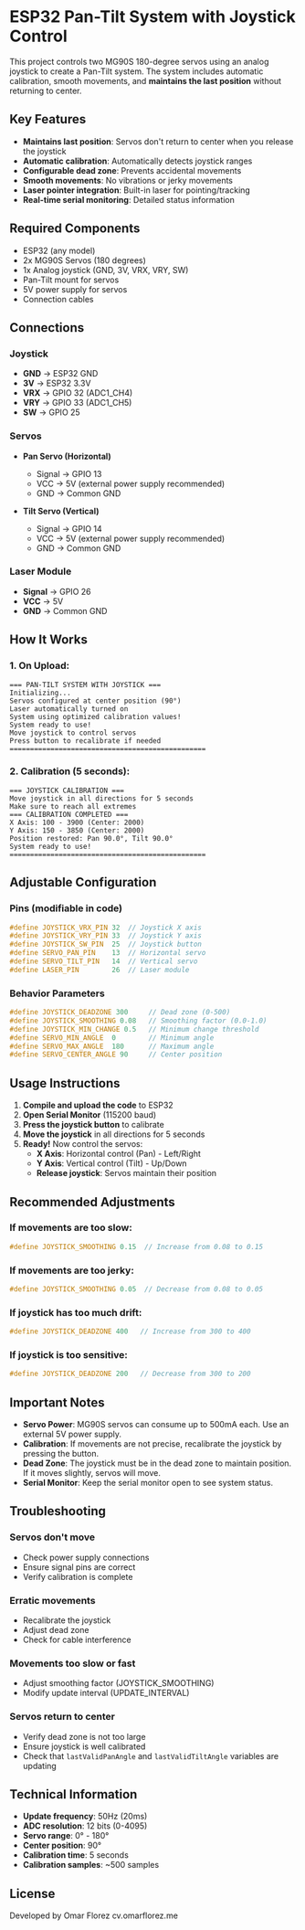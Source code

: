 # ESP32 Pan-Tilt System with Joystick Control

This project controls two MG90S 180-degree servos using an analog joystick to create a Pan-Tilt system. The system includes automatic calibration, smooth movements, and **maintains the last position** without returning to center.

## Key Features

- **Maintains last position**: Servos don't return to center when you release the joystick
- **Automatic calibration**: Automatically detects joystick ranges
- **Configurable dead zone**: Prevents accidental movements
- **Smooth movements**: No vibrations or jerky movements
- **Laser pointer integration**: Built-in laser for pointing/tracking
- **Real-time serial monitoring**: Detailed status information

## Required Components

- ESP32 (any model)
- 2x MG90S Servos (180 degrees)
- 1x Analog joystick (GND, 3V, VRX, VRY, SW)
- Pan-Tilt mount for servos
- 5V power supply for servos
- Connection cables

## Connections

### Joystick
- **GND** → ESP32 GND
- **3V** → ESP32 3.3V
- **VRX** → GPIO 32 (ADC1_CH4)
- **VRY** → GPIO 33 (ADC1_CH5)
- **SW** → GPIO 25

### Servos
- **Pan Servo (Horizontal)**
  - Signal → GPIO 13
  - VCC → 5V (external power supply recommended)
  - GND → Common GND

- **Tilt Servo (Vertical)**
  - Signal → GPIO 14
  - VCC → 5V (external power supply recommended)
  - GND → Common GND

### Laser Module
- **Signal** → GPIO 26
- **VCC** → 5V
- **GND** → Common GND

## How It Works

### 1. **On Upload:**
```
=== PAN-TILT SYSTEM WITH JOYSTICK ===
Initializing...
Servos configured at center position (90°)
Laser automatically turned on
System using optimized calibration values!
System ready to use!
Move joystick to control servos
Press button to recalibrate if needed
================================================
```

### 2. **Calibration (5 seconds):**
```
=== JOYSTICK CALIBRATION ===
Move joystick in all directions for 5 seconds
Make sure to reach all extremes
=== CALIBRATION COMPLETED ===
X Axis: 100 - 3900 (Center: 2000)
Y Axis: 150 - 3850 (Center: 2000)
Position restored: Pan 90.0°, Tilt 90.0°
System ready to use!
================================================
```

## Adjustable Configuration

### Pins (modifiable in code)
```cpp
#define JOYSTICK_VRX_PIN 32  // Joystick X axis
#define JOYSTICK_VRY_PIN 33  // Joystick Y axis
#define JOYSTICK_SW_PIN  25  // Joystick button
#define SERVO_PAN_PIN    13  // Horizontal servo
#define SERVO_TILT_PIN   14  // Vertical servo
#define LASER_PIN        26  // Laser module
```

### Behavior Parameters
```cpp
#define JOYSTICK_DEADZONE 300     // Dead zone (0-500)
#define JOYSTICK_SMOOTHING 0.08   // Smoothing factor (0.0-1.0)
#define JOYSTICK_MIN_CHANGE 0.5   // Minimum change threshold
#define SERVO_MIN_ANGLE  0        // Minimum angle
#define SERVO_MAX_ANGLE  180      // Maximum angle
#define SERVO_CENTER_ANGLE 90     // Center position
```

## Usage Instructions

1. **Compile and upload the code** to ESP32
2. **Open Serial Monitor** (115200 baud)
3. **Press the joystick button** to calibrate
4. **Move the joystick** in all directions for 5 seconds
5. **Ready!** Now control the servos:
   - **X Axis**: Horizontal control (Pan) - Left/Right
   - **Y Axis**: Vertical control (Tilt) - Up/Down
   - **Release joystick**: Servos maintain their position

## Recommended Adjustments

### If movements are too slow:
```cpp
#define JOYSTICK_SMOOTHING 0.15  // Increase from 0.08 to 0.15
```

### If movements are too jerky:
```cpp
#define JOYSTICK_SMOOTHING 0.05  // Decrease from 0.08 to 0.05
```

### If joystick has too much drift:
```cpp
#define JOYSTICK_DEADZONE 400   // Increase from 300 to 400
```

### If joystick is too sensitive:
```cpp
#define JOYSTICK_DEADZONE 200   // Decrease from 300 to 200
```

## Important Notes

- **Servo Power**: MG90S servos can consume up to 500mA each. Use an external 5V power supply.
- **Calibration**: If movements are not precise, recalibrate the joystick by pressing the button.
- **Dead Zone**: The joystick must be in the dead zone to maintain position. If it moves slightly, servos will move.
- **Serial Monitor**: Keep the serial monitor open to see system status.

## Troubleshooting

### Servos don't move
- Check power supply connections
- Ensure signal pins are correct
- Verify calibration is complete

### Erratic movements
- Recalibrate the joystick
- Adjust dead zone
- Check for cable interference

### Movements too slow or fast
- Adjust smoothing factor (JOYSTICK_SMOOTHING)
- Modify update interval (UPDATE_INTERVAL)

### Servos return to center
- Verify dead zone is not too large
- Ensure joystick is well calibrated
- Check that `lastValidPanAngle` and `lastValidTiltAngle` variables are updating

## Technical Information

- **Update frequency**: 50Hz (20ms)
- **ADC resolution**: 12 bits (0-4095)
- **Servo range**: 0° - 180°
- **Center position**: 90°
- **Calibration time**: 5 seconds
- **Calibration samples**: ~500 samples

## License

Developed by Omar Florez
cv.omarflorez.me 